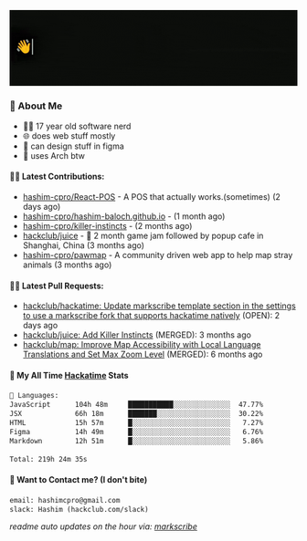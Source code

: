 [![👋Hi there! I'm Hashim*](/assets/intro.gif "Go To hashim-ali.work")](https://hashim-ali.work)

### 📖 About Me
- 👨‍💻 17 year old software nerd
- 🌐 does web stuff mostly
- 🎨 can design stuff in figma
- 🐧 uses Arch btw

#### 👷‍♂️ Latest Contributions:
- [hashim-cpro/React-POS](https://github.com/hashim-cpro/React-POS) - A POS that actually works.(sometimes) (2 days ago)
- [hashim-cpro/hashim-baloch.github.io](https://github.com/hashim-cpro/hashim-baloch.github.io) -  (1 month ago)
- [hashim-cpro/killer-instincts](https://github.com/hashim-cpro/killer-instincts) -  (2 months ago)
- [hackclub/juice](https://github.com/hackclub/juice) - 🧃 2 month game jam followed by popup cafe in Shanghai, China (3 months ago)
- [hashim-cpro/pawmap](https://github.com/hashim-cpro/pawmap) - A community driven web app to help map stray animals (3 months ago)

#### 🧑‍💻 Latest Pull Requests:
- [hackclub/hackatime: Update markscribe template section in the settings to use a markscribe fork that supports hackatime natively](https://github.com/hackclub/hackatime/pull/258) (OPEN): 2 days ago
- [hackclub/juice: Add  Killer Instincts](https://github.com/hackclub/juice/pull/248) (MERGED): 3 months ago
- [hackclub/map: Improve Map Accessibility with Local Language Translations and Set Max Zoom Level](https://github.com/hackclub/map/pull/12) (MERGED): 6 months ago

#### 📡 My All Time [Hackatime](https://hackatime.hackclub.com) Stats
```
💾 Languages:
JavaScript      104h 48m     ███████████░░░░░░░░░░░░░░  47.77%
JSX             66h 18m      ███████░░░░░░░░░░░░░░░░░░  30.22%
HTML            15h 57m      █░░░░░░░░░░░░░░░░░░░░░░░░   7.27%
Figma           14h 49m      █░░░░░░░░░░░░░░░░░░░░░░░░   6.76%
Markdown        12h 51m      █░░░░░░░░░░░░░░░░░░░░░░░░   5.86%

Total: 219h 24m 35s
```
#### 📮 Want to Contact me? (I don't bite)
```
email: hashimcpro@gmail.com
slack: Hashim (hackclub.com/slack)
```
_readme auto updates on the hour via: [markscribe](https://github.com/hashim-cpro/markscribe)_